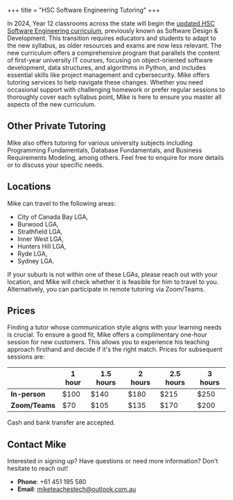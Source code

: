 +++
title = "HSC Software Engineering Tutoring"
+++

In 2024, Year 12 classrooms across the state will begin the [updated HSC Software Engineering curriculum](https://education.nsw.gov.au/teaching-and-learning/curriculum/tas/leading-tas-7-12/software-engineering-11-12-syllabus-information), previously known as Software Design & Development. This transition requires educators and students to adapt to the new syllabus, as older resources and exams are now less relevant. The new curriculum offers a comprehensive program that parallels the content of first-year university IT courses, focusing on object-oriented software development, data structures, and algorithms in Python, and includes essential skills like project management and cybersecurity. Mike offers tutoring services to help navigate these changes. Whether you need occasional support with challenging homework or prefer regular sessions to thoroughly cover each syllabus point, Mike is here to ensure you master all aspects of the new curriculum.

## Other Private Tutoring

Mike also offers tutoring for various university subjects including Programming Fundamentals, Database Fundamentals, and Business Requirements Modeling, among others. Feel free to enquire for more details or to discuss your specific needs.

## Locations

Mike can travel to the following areas: 
- City of Canada Bay LGA, 
- Burwood LGA, 
- Strathfield LGA, 
- Inner West LGA, 
- Hunters Hill LGA,
- Ryde LGA,
- Sydney LGA. 

If your suburb is not within one of these LGAs, please reach out with your location, and Mike will check whether it is feasible for him to travel to you. Alternatively, you can participate in remote tutoring via Zoom/Teams.

## Prices

Finding a tutor whose communication style aligns with your learning needs is crucial. To ensure a good fit, Mike offers a complimentary one-hour session for new customers. This allows you to experience his teaching approach firsthand and decide if it's the right match. Prices for subsequent sessions are:

|                | 1 hour | 1.5 hours | 2 hours | 2.5 hours | 3 hours |
|----------------|--------|-----------|---------|-----------|---------|
| **In-person**  | $100   | $140      | $180    | $215      | $250    |
| **Zoom/Teams** | $70    | $105      | $135    | $170      | $200    |

Cash and bank transfer are accepted. 

## Contact Mike

Interested in signing up? Have questions or need more information? Don't hesitate to reach out!
- **Phone**: +61 451 195 580
- **Email**: [miketeachestech@outlook.com.au](miketeachestech@outlook.com.au)